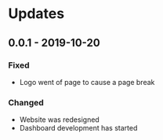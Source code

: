 # Updates

## 0.0.1 - 2019-10-20

### Fixed

* Logo went of page to cause a page break

### Changed

* Website was redesigned
* Dashboard development has started



